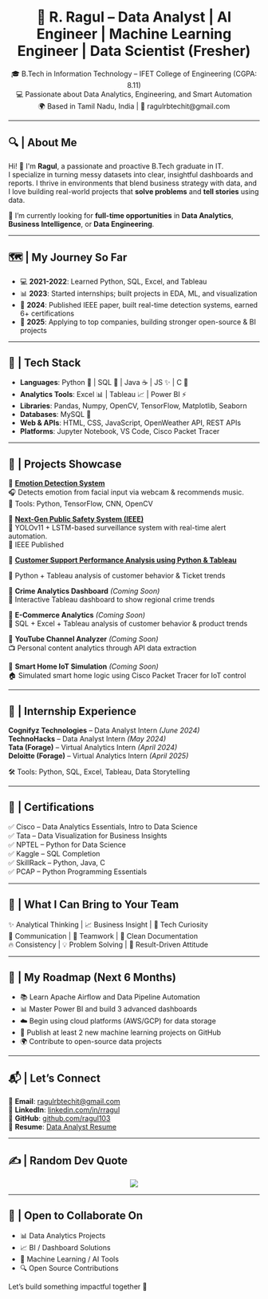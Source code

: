 <h1 align="center">💫 R. Ragul – Data Analyst | AI Engineer | Machine Learning Engineer | Data Scientist (Fresher)</h1>

<p align="center">
  🎓 B.Tech in Information Technology – IFET College of Engineering (CGPA: 8.11)<br>
  💻 Passionate about Data Analytics, Engineering, and Smart Automation<br>
  🌍 Based in Tamil Nadu, India | 📧 ragulrbtechit@gmail.com
</p>

---

## 🔍 | About Me

Hi! 👋 I'm **Ragul**, a passionate and proactive B.Tech graduate in IT.  
I specialize in turning messy datasets into clear, insightful dashboards and reports. I thrive in environments that blend business strategy with data, and I love building real-world projects that **solve problems** and **tell stories** using data.

🎯 I’m currently looking for **full-time opportunities** in **Data Analytics**, **Business Intelligence**, or **Data Engineering**.

---

## 🗺️ | My Journey So Far

- 💻 **2021-2022**: Learned Python, SQL, Excel, and Tableau  
- 📊 **2023**: Started internships; built projects in EDA, ML, and visualization  
- 🧪 **2024**: Published IEEE paper, built real-time detection systems, earned 6+ certifications  
- 🚀 **2025**: Applying to top companies, building stronger open-source & BI projects

---

## 🧠 | Tech Stack

- **Languages**: Python 🐍 | SQL 🧮 | Java ☕ | JS ✨ | C 🔣  
- **Analytics Tools**: Excel 📊 | Tableau 📈 | Power BI ⚡  
- **Libraries**: Pandas, Numpy, OpenCV, TensorFlow, Matplotlib, Seaborn  
- **Databases**: MySQL 🐬  
- **Web & APIs**: HTML, CSS, JavaScript, OpenWeather API, REST APIs  
- **Platforms**: Jupyter Notebook, VS Code, Cisco Packet Tracer

---

## 🚀 | Projects Showcase

📌 **[Emotion Detection System](https://github.com/ragul103/Emotion_Detection.git)**  
🎧 Detects emotion from facial input via webcam & recommends music.  
🔧 Tools: Python, TensorFlow, CNN, OpenCV

📌 **[Next-Gen Public Safety System (IEEE)](https://ieeexplore.ieee.org/document/11011409)**  
🚨 YOLOv11 + LSTM-based surveillance system with real-time alert automation.  
📘 IEEE Published

📌 **[Customer Support Performance Analysis using Python & Tableau](https://github.com/ragul103/Customer-Support-Performance-Analysis-using-Python-Tableau.git)** 

🛒 Python + Tableau analysis of customer behavior & Ticket trends

📌 **Crime Analytics Dashboard** *(Coming Soon)*  
📍 Interactive Tableau dashboard to show regional crime trends

📌 **E-Commerce Analytics** *(Coming Soon)*  
🛒 SQL + Excel + Tableau analysis of customer behavior & product trends

📌 **YouTube Channel Analyzer** *(Coming Soon)*  
📺 Personal content analytics through API data extraction

📌 **Smart Home IoT Simulation** *(Coming Soon)*  
🏠 Simulated smart home logic using Cisco Packet Tracer for IoT control

---

## 💼 | Internship Experience

**Cognifyz Technologies** – Data Analyst Intern *(June 2024)*  
**TechnoHacks** – Data Analyst Intern *(May 2024)*  
**Tata (Forage)** – Virtual Analytics Intern *(April 2024)*  
**Deloitte (Forage)** – Virtual Analytics Intern *(April 2025)*

🛠️ Tools: Python, SQL, Excel, Tableau, Data Storytelling

---

## 📜 | Certifications

✅ Cisco – Data Analytics Essentials, Intro to Data Science  
✅ Tata – Data Visualization for Business Insights  
✅ NPTEL – Python for Data Science  
✅ Kaggle – SQL Completion  
✅ SkillRack – Python, Java, C  
✅ PCAP – Python Programming Essentials

---

## 🤝 | What I Can Bring to Your Team

✨ Analytical Thinking | 📈 Business Insight | 🔧 Tech Curiosity  
💬 Communication | 🧩 Teamwork | 📂 Clean Documentation  
🔥 Consistency | 💡 Problem Solving | 🎯 Result-Driven Attitude

---

## 🔭 | My Roadmap (Next 6 Months)

- 📚 Learn Apache Airflow and Data Pipeline Automation  
- 📊 Master Power BI and build 3 advanced dashboards  
- ☁️ Begin using cloud platforms (AWS/GCP) for data storage  
- 🧠 Publish at least 2 new machine learning projects on GitHub  
- 🌍 Contribute to open-source data projects

---

## 📬 | Let’s Connect

📧 **Email**:    [ragulrbtechit@gmail.com](mailto:ragulrbtechit@gmail.com)  
🔗 **LinkedIn**: [linkedin.com/in/rragul](https://linkedin.com/in/rragul)  
🐙 **GitHub**:   [github.com/ragul103](https://github.com/ragul103)  
📄 **Resume**:   [Data Analyst Resume](https://github.com/ragul103/ragul103/blob/main/Ragul_R_Data_Analyst.pdf)  

---

## ✍️ | Random Dev Quote

<p align="center">
  <img src="https://quotes-github-readme.vercel.app/api?type=horizontal&theme=gruvbox" />
</p>

---

## 🤗 | Open to Collaborate On

- 📊 Data Analytics Projects  
- 📈 BI / Dashboard Solutions  
- 🤖 Machine Learning / AI Tools  
- 🔍 Open Source Contributions

Let’s build something impactful together 🚀

